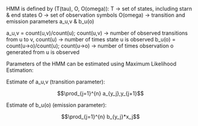 HMM is defined by (T(tau), O, O(omega)):
  T -> set of states, including starn & end states
  O -> set of observation symbols
  O(omega) -> transition and emission parameters a_u,v & b_u(o)

a_u,v = count(u,v)/count(u); count(u,v) -> number of observed transitions from u to v, count(u) -> number of times state u is observed
b_u(o) = count(u->o)/count(u); count(u->o) -> number of times observation o generated from u is observed

Parameters of the HMM can be estimated using Maximum Likelihood Estimation:

  Estimate of a_u,v (transition parameter):
  
  $$\prod_{j=1}^{n} a_{y_j},y_{j+1}$$
  
  Estimate of b_u(o) (emission parameter):
  
  $$\prod_{j=1}^{n} b_{y_j}*x_j$$





